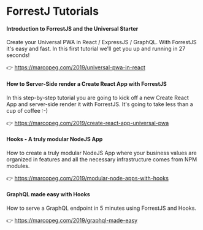 # ForrestJ Tutorials

#### Introduction to ForrestJS and the Universal Starter

Create your Universal PWA in React / ExpressJS / GraphQL. With ForrestJS it's easy and fast. In this first tutorial we'll get you up and running in 27 seconds!

👉 https://marcopeg.com/2019/universal-pwa-in-react

#### How to Server-Side render a Create React App with ForrestJS

In this step-by-step tutorial you are going to kick off a new Create React App and server-side render it with ForrestJS. It's going to take less than a cup of coffee :-)

👉 https://marcopeg.com/2019/create-react-app-universal-pwa

#### Hooks - A truly modular NodeJS App

How to create a truly modular NodeJS App where your business values are organized in features and all the necessary infrastructure comes from NPM modules.

👉 https://marcopeg.com/2019/modular-node-apps-with-hooks

#### GraphQL made easy with Hooks

How to serve a GraphQL endpoint in 5 minutes using ForrestJS and Hooks.

👉 https://marcopeg.com/2019/graphql-made-easy

